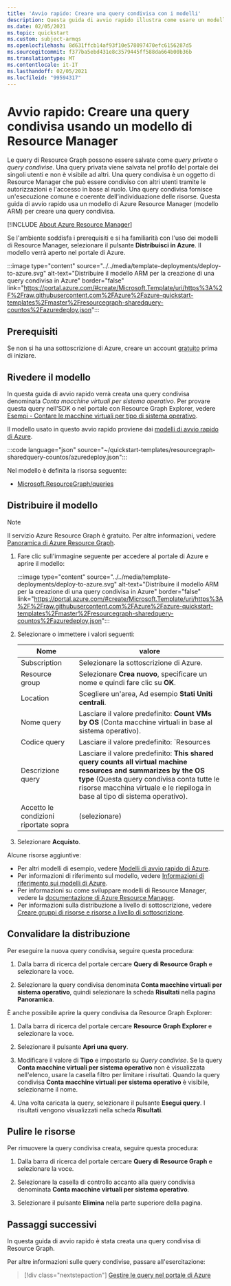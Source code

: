 ```yaml
---
title: 'Avvio rapido: Creare una query condivisa con i modelli'
description: Questa guida di avvio rapido illustra come usare un modello di Azure Resource Manager (modello ATM) per creare una query condivisa di Resource Graph che conta le macchine virtuali in base al sistema operativo.
ms.date: 02/05/2021
ms.topic: quickstart
ms.custom: subject-armqs
ms.openlocfilehash: 8d631ffcb14af93f10e578097470efc6156287d5
ms.sourcegitcommit: f377ba5ebd431e8c3579445ff588da664b00b36b
ms.translationtype: MT
ms.contentlocale: it-IT
ms.lasthandoff: 02/05/2021
ms.locfileid: "99594317"
---
```

# <a name="quickstart-create-a-shared-query-by-using-an-arm-template"></a>Avvio rapido: Creare una query condivisa usando un modello di Resource Manager

Le query di Resource Graph possono essere salvate come _query private_ o _query condivise_. Una query privata viene salvata nel profilo del portale dei singoli utenti e non è visibile ad altri. Una query condivisa è un oggetto di Resource Manager che può essere condiviso con altri utenti tramite le autorizzazioni e l'accesso in base al ruolo. Una query condivisa fornisce un'esecuzione comune e coerente dell'individuazione delle risorse. Questa guida di avvio rapido usa un modello di Azure Resource Manager (modello ARM) per creare una query condivisa.

[!INCLUDE [About Azure Resource Manager](../../../includes/resource-manager-quickstart-introduction.md)]

Se l'ambiente soddisfa i prerequisiti e si ha familiarità con l'uso dei modelli di Resource Manager, selezionare il pulsante **Distribuisci in Azure**. Il modello verrà aperto nel portale di Azure.

:::image type="content" source="../../media/template-deployments/deploy-to-azure.svg" alt-text="Distribuire il modello ARM per la creazione di una query condivisa in Azure" border="false" link="https://portal.azure.com/#create/Microsoft.Template/uri/https%3A%2F%2Fraw.githubusercontent.com%2FAzure%2Fazure-quickstart-templates%2Fmaster%2Fresourcegraph-sharedquery-countos%2Fazuredeploy.json":::

## <a name="prerequisites"></a>Prerequisiti

Se non si ha una sottoscrizione di Azure, creare un account [gratuito](https://azure.microsoft.com/free/) prima di iniziare.

## <a name="review-the-template"></a>Rivedere il modello

In questa guida di avvio rapido verrà creata una query condivisa denominata _Conta macchine virtuali per sistema operativo_. Per provare questa query nell'SDK o nel portale con Resource Graph Explorer, vedere [Esempi - Contare le macchine virtuali per tipo di sistema operativo](./samples/starter.md#count-os).

Il modello usato in questo avvio rapido proviene dai [modelli di avvio rapido di Azure](https://azure.microsoft.com/resources/templates/resourcegraph-sharedquery-countos/).

:::code language="json" source="~/quickstart-templates/resourcegraph-sharedquery-countos/azuredeploy.json":::

Nel modello è definita la risorsa seguente:

- [Microsoft.ResourceGraph/queries](/azure/templates/microsoft.resourcegraph/queries)

## <a name="deploy-the-template"></a>Distribuire il modello

> [!NOTE]
> Il servizio Azure Resource Graph è gratuito. Per altre informazioni, vedere [Panoramica di Azure Resource Graph](./overview.md).

1. Fare clic sull'immagine seguente per accedere al portale di Azure e aprire il modello:

   :::image type="content" source="../../media/template-deployments/deploy-to-azure.svg" alt-text="Distribuire il modello ARM per la creazione di una query condivisa in Azure" border="false" link="https://portal.azure.com/#create/Microsoft.Template/uri/https%3A%2F%2Fraw.githubusercontent.com%2FAzure%2Fazure-quickstart-templates%2Fmaster%2Fresourcegraph-sharedquery-countos%2Fazuredeploy.json":::

1. Selezionare o immettere i valori seguenti:

   | Nome | valore |
   |------|-------|
   | Subscription | Selezionare la sottoscrizione di Azure. |
   | Resource group | Selezionare **Crea nuovo**, specificare un nome e quindi fare clic su **OK**. |
   | Location | Scegliere un'area, Ad esempio **Stati Uniti centrali**. |
   | Nome query | Lasciare il valore predefinito: **Count VMs by OS** (Conta macchine virtuali in base al sistema operativo). |
   | Codice query | Lasciare il valore predefinito: `Resources | where type =~ 'Microsoft.Compute/virtualMachines' | summarize count() by tostring(properties.storageProfile.osDisk.osType)` |
   | Descrizione query | Lasciare il valore predefinito: **This shared query counts all virtual machine resources and summarizes by the OS type** (Questa query condivisa conta tutte le risorse macchina virtuale e le riepiloga in base al tipo di sistema operativo). |
   | Accetto le condizioni riportate sopra | (selezionare) |

1. Selezionare **Acquisto**.

Alcune risorse aggiuntive:

- Per altri modelli di esempio, vedere [Modelli di avvio rapido di Azure](https://azure.microsoft.com/resources/templates/?resourceType=Microsoft.Authorization&pageNumber=1&sort=Popular).
- Per informazioni di riferimento sul modello, vedere [Informazioni di riferimento sui modelli di Azure](/azure/templates/microsoft.resourcegraph/allversions).
- Per informazioni su come sviluppare modelli di Resource Manager, vedere la [documentazione di Azure Resource Manager](../../azure-resource-manager/management/overview.md).
- Per informazioni sulla distribuzione a livello di sottoscrizione, vedere [Creare gruppi di risorse e risorse a livello di sottoscrizione](../../azure-resource-manager/templates/deploy-to-subscription.md).

## <a name="validate-the-deployment"></a>Convalidare la distribuzione

Per eseguire la nuova query condivisa, seguire questa procedura:

1. Dalla barra di ricerca del portale cercare **Query di Resource Graph** e selezionare la voce.

1. Selezionare la query condivisa denominata **Conta macchine virtuali per sistema operativo**, quindi selezionare la scheda **Risultati** nella pagina **Panoramica**.

È anche possibile aprire la query condivisa da Resource Graph Explorer:

1. Dalla barra di ricerca del portale cercare **Resource Graph Explorer** e selezionare la voce.

1. Selezionare il pulsante **Apri una query**.

1. Modificare il valore di **Tipo** e impostarlo su _Query condivise_. Se la query **Conta macchine virtuali per sistema operativo** non è visualizzata nell'elenco, usare la casella filtro per limitare i risultati. Quando la query condivisa **Conta macchine virtuali per sistema operativo** è visibile, selezionarne il nome.

1. Una volta caricata la query, selezionare il pulsante **Esegui query**. I risultati vengono visualizzati nella scheda **Risultati**.

## <a name="clean-up-resources"></a>Pulire le risorse

Per rimuovere la query condivisa creata, seguire questa procedura:

1. Dalla barra di ricerca del portale cercare **Query di Resource Graph** e selezionare la voce.

1. Selezionare la casella di controllo accanto alla query condivisa denominata **Conta macchine virtuali per sistema operativo**.

1. Selezionare il pulsante **Elimina** nella parte superiore della pagina.

## <a name="next-steps"></a>Passaggi successivi

In questa guida di avvio rapido è stata creata una query condivisa di Resource Graph.

Per altre informazioni sulle query condivise, passare all'esercitazione:

> [!div class="nextstepaction"]
> [Gestire le query nel portale di Azure](./tutorials/create-share-query.md)